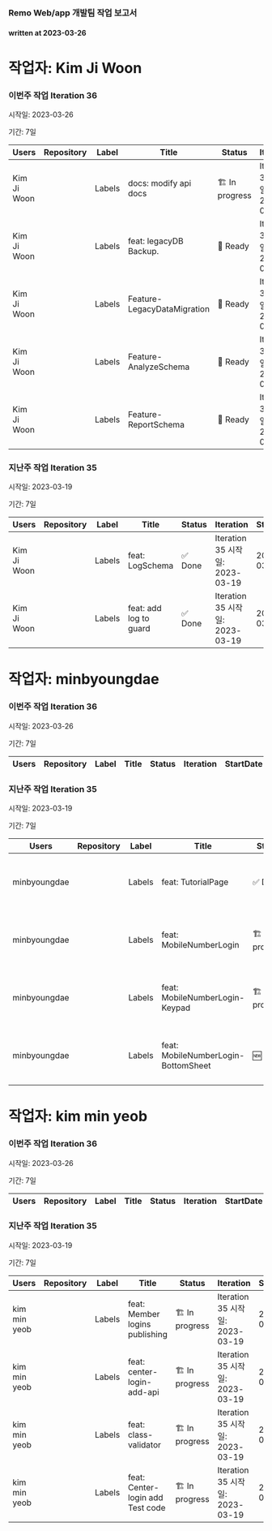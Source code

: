 ### Remo Web/app 개발팀 작업 보고서

#### written at 2023-03-26

# 작업자: Kim Ji Woon

### 이번주 작업 Iteration 36


시작일: 2023-03-26


기간: 7일

| Users | Repository | Label | Title | Status | Iteration | StartDate | DueDate | PullRequest |
| ----- | ---------- | ----- | ----- | ------ | --------- | --------- | ------- | ----------- |
| Kim Ji Woon |  | Labels | docs: modify api docs | 🏗 In progress | Iteration 36 시작일: 2023-03-26 |  |  |  |
| Kim Ji Woon |  | Labels | feat: legacyDB Backup. | 🔖 Ready | Iteration 36 시작일: 2023-03-26 |  |  |  |
| Kim Ji Woon |  | Labels | Feature-LegacyDataMigration | 🔖 Ready | Iteration 36 시작일: 2023-03-26 |  |  |  |
| Kim Ji Woon |  | Labels | Feature-AnalyzeSchema | 🔖 Ready | Iteration 36 시작일: 2023-03-26 |  |  |  |
| Kim Ji Woon |  | Labels | Feature-ReportSchema | 🔖 Ready | Iteration 36 시작일: 2023-03-26 |  |  |  |

### 지난주 작업 Iteration 35


시작일: 2023-03-19


기간: 7일

| Users | Repository | Label | Title | Status | Iteration | StartDate | DueDate | PullRequest |
| ----- | ---------- | ----- | ----- | ------ | --------- | --------- | ------- | ----------- |
| Kim Ji Woon |  | Labels | feat: LogSchema | ✅ Done | Iteration 35 시작일: 2023-03-19 | 2023-03-23 | 2023-03-24 | 제목: feat: add RemoLogger 병합일: 2023-03-24 |
| Kim Ji Woon |  | Labels | feat: add log to guard | ✅ Done | Iteration 35 시작일: 2023-03-19 | 2023-03-22 | 2023-03-22 | 제목: chore: add JWTCenterDeviceAuthGuard 병합일: 2023-03-23 |

# 작업자: minbyoungdae

### 이번주 작업 Iteration 36


시작일: 2023-03-26


기간: 7일

| Users | Repository | Label | Title | Status | Iteration | StartDate | DueDate | PullRequest |
| ----- | ---------- | ----- | ----- | ------ | --------- | --------- | ------- | ----------- |


### 지난주 작업 Iteration 35


시작일: 2023-03-19


기간: 7일

| Users | Repository | Label | Title | Status | Iteration | StartDate | DueDate | PullRequest |
| ----- | ---------- | ----- | ----- | ------ | --------- | --------- | ------- | ----------- |
| minbyoungdae |  | Labels | feat: TutorialPage | ✅ Done | Iteration 35 시작일: 2023-03-19 | 2023-03-03 | 2023-03-20 |  |
| minbyoungdae |  | Labels | feat: MobileNumberLogin | 🏗 In progress | Iteration 35 시작일: 2023-03-19 | 2023-03-13 | 2023-03-24 |  |
| minbyoungdae |  | Labels | feat: MobileNumberLogin-Keypad | 🏗 In progress | Iteration 35 시작일: 2023-03-19 | 2023-03-13 | 2023-03-24 |  |
| minbyoungdae |  | Labels | feat: MobileNumberLogin-BottomSheet | 🆕 New | Iteration 35 시작일: 2023-03-19 | 2023-03-13 | 2023-03-24 |  |

# 작업자: kim min yeob

### 이번주 작업 Iteration 36


시작일: 2023-03-26


기간: 7일

| Users | Repository | Label | Title | Status | Iteration | StartDate | DueDate | PullRequest |
| ----- | ---------- | ----- | ----- | ------ | --------- | --------- | ------- | ----------- |


### 지난주 작업 Iteration 35


시작일: 2023-03-19


기간: 7일

| Users | Repository | Label | Title | Status | Iteration | StartDate | DueDate | PullRequest |
| ----- | ---------- | ----- | ----- | ------ | --------- | --------- | ------- | ----------- |
| kim min yeob |  | Labels | feat: Member logins publishing | 🏗 In progress | Iteration 35 시작일: 2023-03-19 | 2023-03-13 | 2023-03-24 |  |
| kim min yeob |  | Labels | feat: center-login-add-api | 🏗 In progress | Iteration 35 시작일: 2023-03-19 | 2023-03-20 | 2023-03-24 |  |
| kim min yeob |  | Labels | feat: class-validator | 🏗 In progress | Iteration 35 시작일: 2023-03-19 | 2023-03-20 | 2023-03-24 |  |
| kim min yeob |  | Labels | feat: Center-login add Test code | 🏗 In progress | Iteration 35 시작일: 2023-03-19 | 2023-03-20 | 2023-03-24 |  |
